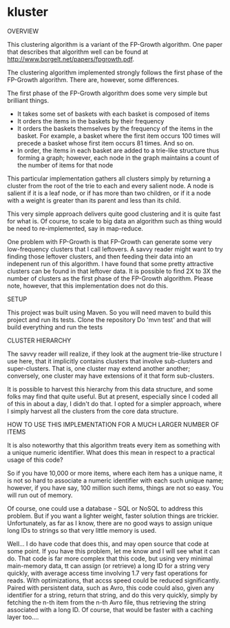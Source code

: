 # kluster

OVERVIEW

This clustering algorithm is a variant of the FP-Growth algorithm. One paper that describes that algorithm well
can be found at http://www.borgelt.net/papers/fpgrowth.pdf.

The clustering algorithm implemented strongly follows the first phase of the FP-Growth algorithm. 
There are, however, some differences.

The first phase of the FP-Growth algorithm does some very simple but brilliant things.

  - It takes some set of baskets with each basket is composed of items
  - It orders the items in the baskets by their frequency
  - It orders the baskets themselves by the frequency of the items in the basket.
    For example, a basket where the first item occurs 100 times will precede a basket
    whose first item occurs 81 times. And so on.
  - In order, the items in each basket are added to a trie-like structure
    thus forming a graph; however, each node in the graph maintains a count of the number of items for that node
    
This particular implementation gathers all clusters simply by returning a cluster from the root of the trie to
each and every salient node.  A node is salient if it is a leaf node, or if has more than two children, or if it
a node with a weight is greater than its parent and less than its child.

This very simple approach delivers quite good clustering and it is quite fast for what is. 
Of course, to scale to big data an algorithm such as thing would be need to re-implemented, say in map-reduce. 

One problem with FP-Growth is that FP-Growth can generate some very low-frequency clusters that I call
leftovers. A savvy reader might want to try finding those leftover clusters, and then feeding their data into 
an indepenent run of this algorithm. I have found that some pretty attractive clusters can be found in that
leftover data. It is possible to find 2X to 3X the number of clusters as the first phase of the
FP-Growth algorithm.  Please note, however, that this implementation does not do this. 

SETUP

   This project was built using Maven. So you will need maven to build this project and run its tests.
   Clone the repository
   Do 'mvn test' and that will build everything and run the tests
   
CLUSTER HIERARCHY

The savvy reader will realize, if they look at the augment trie-like structure I use here, that it
implicitly contains clusters that involve sub-clusters and super-clusters. That is, one cluster
may extend another another; conversely, one cluster may have extensions of it that form sub-clusters.

It is possible to harvest this hierarchy from this data structure, and some folks may find that quite useful.
But at present, especially since I coded all of this in about a day, I didn't do that. I opted for
a simpler approach, where I simply harvest all the clusters from the core data structure.

HOW TO USE THIS IMPLEMENTATION FOR A MUCH LARGER NUMBER OF ITEMS

It is also noteworthy that this algorithm treats every item as something with a unique numeric identifier.
What does this mean in respect to a practical usage of this code?

So if you have 10,000 or more items, where each item has a unique name, it is not so hard to associate a numeric
identifier with each such unique name; however, if you have say, 100 million such items, things are not so easy.
You will run out of memory.

Of course, one could use a database - SQL or NoSQL to address this problem.  But if you want a lighter weight, faster
solution things are trickier. Unfortunately, as far as I know, there are no good ways to assign 
unique long IDs to strings so that very little memory is used. 

Well... I do have code that does this, and may open source
that code at some point. If you have this problem, let me know and I will see what it can do. That code is far more
complex that this code, but using very minimal main-memory data, tt can assign (or retrieve) a long ID for a string very
quickly, with average access time involving 1.7 very fast operations for reads. With optimizations, that accss speed could
be reduced significantly. Paired with persistent data, such as Avro, this code could also, given any identifier for a string, 
return that string, and do this very quickly, simply by fetching the n-th item from the n-th Avro file, thus retrieving
the string associated with a long ID. Of course, that would be faster with a caching layer too....










    
    
